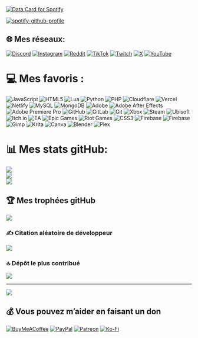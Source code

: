 <a href="https://data-card-for-spotify.herokuapp.com/card?user_id=8ypj1r826xxl4d9ukyvl2gkmx">
  <img src="https://data-card-for-spotify.herokuapp.com/api/card?user_id=8ypj1r826xxl4d9ukyvl2gkmx" alt="Data Card for Spotify">
</a>

[![spotify-github-profile](https://spotify-github-profile.kittinanx.com/api/view?uid=8ypj1r826xxl4d9ukyvl2gkmx&cover_image=true&theme=default&show_offline=false&background_color=121212&interchange=true&bar_color_cover=true)](https://spotify-github-profile.kittinanx.com/api/view?uid=8ypj1r826xxl4d9ukyvl2gkmx&redirect=true)

## 🌐 Mes réseaux:
[![Discord](https://img.shields.io/badge/Discord-%237289DA.svg?logo=discord&logoColor=white)](https://discord.gg/https://discord.gg/BupfZHSBbC) [![Instagram](https://img.shields.io/badge/Instagram-%23E4405F.svg?logo=Instagram&logoColor=white)](https://instagram.com/ventiopastudien) [![Reddit](https://img.shields.io/badge/Reddit-%23FF4500.svg?logo=Reddit&logoColor=white)](https://reddit.com/user/HikariUmaishi) [![TikTok](https://img.shields.io/badge/TikTok-%23000000.svg?logo=TikTok&logoColor=white)](https://tiktok.com/@ventiopastudien) [![Twitch](https://img.shields.io/badge/Twitch-%239146FF.svg?logo=Twitch&logoColor=white)](https://twitch.tv/ventistudio) [![X](https://img.shields.io/badge/X-black.svg?logo=X&logoColor=white)](https://x.com/HikariUmaishi) [![YouTube](https://img.shields.io/badge/YouTube-%23FF0000.svg?logo=YouTube&logoColor=white)](https://youtube.com/@UC8AGAgpYe9p9GG3NXbjbSkg) 

# 💻 Mes favoris :
![JavaScript](https://img.shields.io/badge/javascript-%23323330.svg?style=flat&logo=javascript&logoColor=%23F7DF1E) ![HTML5](https://img.shields.io/badge/html5-%23E34F26.svg?style=flat&logo=html5&logoColor=white) ![Lua](https://img.shields.io/badge/lua-%232C2D72.svg?style=flat&logo=lua&logoColor=white) ![Python](https://img.shields.io/badge/python-3670A0?style=flat&logo=python&logoColor=ffdd54) ![PHP](https://img.shields.io/badge/php-%23777BB4.svg?style=flat&logo=php&logoColor=white) ![Cloudflare](https://img.shields.io/badge/Cloudflare-F38020?style=flat&logo=Cloudflare&logoColor=white) ![Vercel](https://img.shields.io/badge/vercel-%23000000.svg?style=flat&logo=vercel&logoColor=white) ![Netlify](https://img.shields.io/badge/netlify-%23000000.svg?style=flat&logo=netlify&logoColor=#00C7B7) ![MySQL](https://img.shields.io/badge/mysql-4479A1.svg?style=flat&logo=mysql&logoColor=white) ![MongoDB](https://img.shields.io/badge/MongoDB-%234ea94b.svg?style=flat&logo=mongodb&logoColor=white) ![Adobe](https://img.shields.io/badge/adobe-%23FF0000.svg?style=flat&logo=adobe&logoColor=white) ![Adobe After Effects](https://img.shields.io/badge/Adobe%20After%20Effects-9999FF.svg?style=flat&logo=Adobe%20After%20Effects&logoColor=white) ![Adobe Premiere Pro](https://img.shields.io/badge/Adobe%20Premiere%20Pro-9999FF.svg?style=flat&logo=Adobe%20Premiere%20Pro&logoColor=white) ![GitHub](https://img.shields.io/badge/github-%23121011.svg?style=flat&logo=github&logoColor=white) ![GitLab](https://img.shields.io/badge/gitlab-%23181717.svg?style=flat&logo=gitlab&logoColor=white) ![Git](https://img.shields.io/badge/git-%23F05033.svg?style=flat&logo=git&logoColor=white) ![Xbox](https://img.shields.io/badge/xbox-%23107C10.svg?style=flat&logo=xbox&logoColor=white) ![Steam](https://img.shields.io/badge/steam-%23000000.svg?style=flat&logo=steam&logoColor=white) ![Ubisoft](https://img.shields.io/badge/Ubisoft-%23F5F5F5.svg?style=flat&logo=Ubisoft&logoColor=black) ![Itch.io](https://img.shields.io/badge/Itch-%23FF0B34.svg?style=flat&logo=Itch.io&logoColor=white) ![EA](https://img.shields.io/badge/ea-%23000000.svg?style=flat&logo=ea&logoColor=white) ![Epic Games](https://img.shields.io/badge/epicgames-%23313131.svg?style=flat&logo=epicgames&logoColor=white) ![Riot Games](https://img.shields.io/badge/riotgames-D32936.svg?style=flat&logo=riotgames&logoColor=white) ![CSS3](https://img.shields.io/badge/css3-%231572B6.svg?style=flat&logo=css3&logoColor=white) ![Firebase](https://img.shields.io/badge/firebase-%23039BE5.svg?style=flat&logo=firebase) ![Firebase](https://img.shields.io/badge/firebase-a08021?style=flat&logo=firebase&logoColor=ffcd34) ![Gimp](https://img.shields.io/badge/Gimp-657D8B?style=flat&logo=gimp&logoColor=FFFFFF) ![Krita](https://img.shields.io/badge/Krita-203759?style=flat&logo=krita&logoColor=EEF37B) ![Canva](https://img.shields.io/badge/Canva-%2300C4CC.svg?style=flat&logo=Canva&logoColor=white) ![Blender](https://img.shields.io/badge/blender-%23F5792A.svg?style=flat&logo=blender&logoColor=white) ![Plex](https://img.shields.io/badge/plex-%23E5A00D.svg?style=flat&logo=plex&logoColor=white)

# 📊 Mes stats gitHub:
![](https://github-readme-stats.vercel.app/api?username=ventistudio&theme=dark&hide_border=false&include_all_commits=true&count_private=true)<br/>
![](https://github-readme-streak-stats.herokuapp.com/?user=ventistudio&theme=dark&hide_border=false)<br/>
![](https://github-readme-stats.vercel.app/api/top-langs/?username=ventistudio&theme=dark&hide_border=false&include_all_commits=true&count_private=true&layout=compact)

## 🏆 Mes trophées gitHub
![](https://github-profile-trophy.vercel.app/?username=ventistudio&theme=dark&no-frame=false&no-bg=true&margin-w=4)

### ✍️ Citation aléatoire de développeur
![](https://quotes-github-readme.vercel.app/api?type=horizontal&theme=radical)

### 🔝 Dépôt le plus contribué
![](https://github-contributor-stats.vercel.app/api?username=ventistudio&limit=5&theme=dark&combine_all_yearly_contributions=true)

---
[![](https://visitcount.itsvg.in/api?id=ventistudio&icon=0&color=12)](https://visitcount.itsvg.in)

## 💰 Vous pouvez m’aider en faisant un don
[![BuyMeACoffee](https://img.shields.io/badge/Buy%20Me%20a%20Coffee-ffdd00?style=for-the-badge&logo=buy-me-a-coffee&logoColor=black)](https://buymeacoffee.com/ventistudio) [![PayPal](https://img.shields.io/badge/PayPal-00457C?style=for-the-badge&logo=paypal&logoColor=white)](https://paypal.me/ventiopastudienfr) [![Patreon](https://img.shields.io/badge/Patreon-F96854?style=for-the-badge&logo=patreon&logoColor=white)](https://patreon.com/ventistudio) [![Ko-Fi](https://img.shields.io/badge/Ko--fi-F16061?style=for-the-badge&logo=ko-fi&logoColor=white)](https://ko-fi.com/ventistudio)
